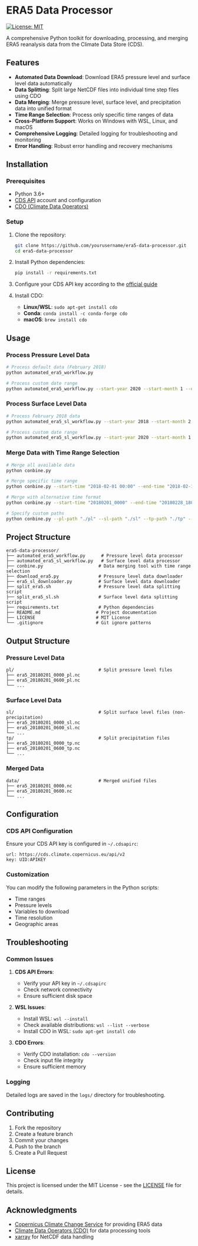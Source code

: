 # ERA5 Data Processor

[![License: MIT](https://img.shields.io/badge/License-MIT-yellow.svg)](https://opensource.org/licenses/MIT)

A comprehensive Python toolkit for downloading, processing, and merging ERA5 reanalysis data from the Climate Data Store (CDS).

## Features

- **Automated Data Download**: Download ERA5 pressure level and surface level data automatically
- **Data Splitting**: Split large NetCDF files into individual time step files using CDO
- **Data Merging**: Merge pressure level, surface level, and precipitation data into unified format
- **Time Range Selection**: Process only specific time ranges of data
- **Cross-Platform Support**: Works on Windows with WSL, Linux, and macOS
- **Comprehensive Logging**: Detailed logging for troubleshooting and monitoring
- **Error Handling**: Robust error handling and recovery mechanisms

## Installation

### Prerequisites

- Python 3.6+
- [CDS API](https://cds.climate.copernicus.eu/api-how-to) account and configuration
- [CDO (Climate Data Operators)](https://code.mpimet.mpg.de/projects/cdo)

### Setup

1. Clone the repository:
   ```bash
   git clone https://github.com/yourusername/era5-data-processor.git
   cd era5-data-processor
   ```

2. Install Python dependencies:
   ```bash
   pip install -r requirements.txt
   ```

3. Configure your CDS API key according to the [official guide](https://cds.climate.copernicus.eu/api-how-to)

4. Install CDO:
   - **Linux/WSL**: `sudo apt-get install cdo`
   - **Conda**: `conda install -c conda-forge cdo`
   - **macOS**: `brew install cdo`

## Usage

### Process Pressure Level Data

```bash
# Process default data (February 2018)
python automated_era5_workflow.py

# Process custom date range
python automated_era5_workflow.py --start-year 2020 --start-month 1 --end-year 2020 --end-month 3
```

### Process Surface Level Data

```bash
# Process February 2018 data
python automated_era5_sl_workflow.py --start-year 2018 --start-month 2 --end-year 2018 --end-month 2

# Process custom date range
python automated_era5_sl_workflow.py --start-year 2020 --start-month 1 --end-year 2020 --end-month 12
```

### Merge Data with Time Range Selection

```bash
# Merge all available data
python conbine.py

# Merge specific time range
python conbine.py --start-time "2018-02-01 00:00" --end-time "2018-02-15 18:00"

# Merge with alternative time format
python conbine.py --start-time "20180201_0000" --end-time "20180228_1800"

# Specify custom paths
python conbine.py --pl-path "./pl" --sl-path "./sl" --tp-path "./tp" --output-path "./data"
```

## Project Structure

```
era5-data-processor/
├── automated_era5_workflow.py      # Pressure level data processor
├── automated_era5_sl_workflow.py   # Surface level data processor
├── conbine.py                     # Data merging tool with time range selection
├── download_era5.py               # Pressure level data downloader
├── era5_sl_downloader.py          # Surface level data downloader
├── split_era5.sh                  # Pressure level data splitting script
├── split_era5_sl.sh               # Surface level data splitting script
├── requirements.txt               # Python dependencies
├── README.md                     # Project documentation
├── LICENSE                       # MIT License
└── .gitignore                    # Git ignore patterns
```

## Output Structure

### Pressure Level Data
```
pl/                                # Split pressure level files
├── era5_20180201_0000_pl.nc
├── era5_20180201_0600_pl.nc
└── ...
```

### Surface Level Data
```
sl/                                # Split surface level files (non-precipitation)
├── era5_20180201_0000_sl.nc
├── era5_20180201_0600_sl.nc
└── ...
tp/                                # Split precipitation files
├── era5_20180201_0000_tp.nc
├── era5_20180201_0600_tp.nc
└── ...
```

### Merged Data
```
data/                              # Merged unified files
├── era5_20180201_0000.nc
├── era5_20180201_0600.nc
└── ...
```

## Configuration

### CDS API Configuration

Ensure your CDS API key is configured in `~/.cdsapirc`:
```
url: https://cds.climate.copernicus.eu/api/v2
key: UID:APIKEY
```

### Customization

You can modify the following parameters in the Python scripts:
- Time ranges
- Pressure levels
- Variables to download
- Time resolution
- Geographic areas

## Troubleshooting

### Common Issues

1. **CDS API Errors**:
   - Verify your API key in `~/.cdsapirc`
   - Check network connectivity
   - Ensure sufficient disk space

2. **WSL Issues**:
   - Install WSL: `wsl --install`
   - Check available distributions: `wsl --list --verbose`
   - Install CDO in WSL: `sudo apt-get install cdo`

3. **CDO Errors**:
   - Verify CDO installation: `cdo --version`
   - Check input file integrity
   - Ensure sufficient memory

### Logging

Detailed logs are saved in the `logs/` directory for troubleshooting.

## Contributing

1. Fork the repository
2. Create a feature branch
3. Commit your changes
4. Push to the branch
5. Create a Pull Request

## License

This project is licensed under the MIT License - see the [LICENSE](LICENSE) file for details.

## Acknowledgments

- [Copernicus Climate Change Service](https://climate.copernicus.eu/) for providing ERA5 data
- [Climate Data Operators (CDO)](https://code.mpimet.mpg.de/projects/cdo) for data processing tools
- [xarray](http://xarray.pydata.org/) for NetCDF data handling